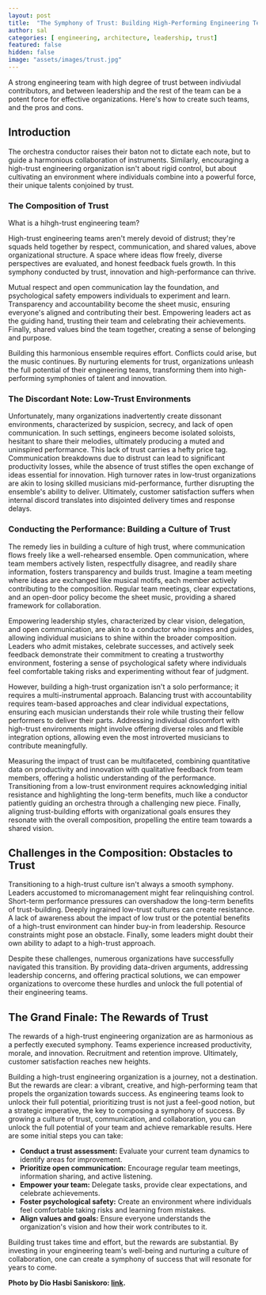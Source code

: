 ```yaml
---
layout: post
title:  "The Symphony of Trust: Building High-Performing Engineering Teams"
author: sal
categories: [ engineering, architecture, leadership, trust]
featured: false
hidden: false
image: "assets/images/trust.jpg"
---
```


A strong engineering team with high degree of trust between indiviudal contributors, and between leadership and the rest of the team can be a potent force for effective organizations. Here's how to create such teams, and the pros and cons.

## Introduction

The orchestra conductor raises their baton not to dictate each note, but to guide a harmonious collaboration of instruments. Similarly, encouraging a high-trust engineering organization isn't about rigid control, but about cultivating an environment where individuals combine into a powerful force, their unique talents conjoined by trust.

### The Composition of Trust

What is a hihgh-trust engineering team?

High-trust engineering teams aren't merely devoid of distrust; they're squads held together by respect, communication, and shared values, above organizational structure. A space where ideas flow freely, diverse perspectives are evaluated, and honest feedback fuels growth. In this symphony conducted by trust, innovation and high-performance can thrive.

Mutual respect and open communication lay the foundation, and psychological safety empowers individuals to experiment and learn. Transparency and accountability become the sheet music, ensuring everyone's aligned and contributing their best. Empowering leaders act as the guiding hand, trusting their team and celebrating their achievements. Finally, shared values bind the team together, creating a sense of belonging and purpose.

Building this harmonious ensemble requires effort. Conflicts could arise, but the music continues. By nurturing elements for trust, organizations unleash the full potential of their engineering teams, transforming them into high-performing symphonies of talent and innovation.

### The Discordant Note: Low-Trust Environments

Unfortunately, many organizations inadvertently create dissonant environments, characterized by suspicion, secrecy, and lack of open communication. In such settings, engineers become isolated soloists, hesitant to share their melodies, ultimately producing a muted and uninspired performance. This lack of trust carries a hefty price tag. Communication breakdowns due to distrust can lead to significant productivity losses, while the absence of trust stifles the open exchange of ideas essential for innovation. High turnover rates in low-trust organizations are akin to losing skilled musicians mid-performance, further disrupting the ensemble's ability to deliver. Ultimately, customer satisfaction suffers when internal discord translates into disjointed delivery times and response delays. 

### Conducting the Performance: Building a Culture of Trust

The remedy lies in building a culture of high trust, where communication flows freely like a well-rehearsed ensemble. Open communication, where team members actively listen, respectfully disagree, and readily share information, fosters transparency and builds trust. Imagine a team meeting where ideas are exchanged like musical motifs, each member actively contributing to the composition. Regular team meetings, clear expectations, and an open-door policy become the sheet music, providing a shared framework for collaboration.

Empowering leadership styles, characterized by clear vision, delegation, and open communication, are akin to a conductor who inspires and guides, allowing individual musicians to shine within the broader composition. Leaders who admit mistakes, celebrate successes, and actively seek feedback demonstrate their commitment to creating a trustworthy environment, fostering a sense of psychological safety where individuals feel comfortable taking risks and experimenting without fear of judgment.

However, building a high-trust organization isn't a solo performance; it requires a multi-instrumental approach. Balancing trust with accountability requires team-based approaches and clear individual expectations, ensuring each musician understands their role while trusting their fellow performers to deliver their parts. Addressing individual discomfort with high-trust environments might involve offering diverse roles and flexible integration options, allowing even the most introverted musicians to contribute meaningfully.

Measuring the impact of trust can be multifaceted, combining quantitative data on productivity and innovation with qualitative feedback from team members, offering a holistic understanding of the performance. Transitioning from a low-trust environment requires acknowledging initial resistance and highlighting the long-term benefits, much like a conductor patiently guiding an orchestra through a challenging new piece. Finally, aligning trust-building efforts with organizational goals ensures they resonate with the overall composition, propelling the entire team towards a shared vision.

## Challenges in the Composition: Obstacles to Trust

Transitioning to a high-trust culture isn't always a smooth symphony. Leaders accustomed to micromanagement might fear relinquishing control. Short-term performance pressures can overshadow the long-term benefits of trust-building. Deeply ingrained low-trust cultures can create resistance. A lack of awareness about the impact of low trust or the potential benefits of a high-trust environment can hinder buy-in from leadership. Resource constraints might pose an obstacle. Finally, some leaders might doubt their own ability to adapt to a high-trust approach.

Despite these challenges, numerous organizations have successfully navigated this transition. By providing data-driven arguments, addressing leadership concerns, and offering practical solutions, we can empower organizations to overcome these hurdles and unlock the full potential of their engineering teams.

## The Grand Finale: The Rewards of Trust

The rewards of a high-trust engineering organization are as harmonious as a perfectly executed symphony. Teams experience increased productivity, morale, and innovation. Recruitment and retention improve. Ultimately, customer satisfaction reaches new heights.

Building a high-trust engineering organization is a journey, not a destination. But the rewards are clear: a vibrant, creative, and high-performing team that propels the organization towards success. As engineering teams look to unlock their full potential, prioritizing trust is not just a feel-good notion, but a strategic imperative, the key to composing a symphony of success. By growing a culture of trust, communication, and collaboration, you can unlock the full potential of your team and achieve remarkable results. Here are some initial steps you can take:

* **Conduct a trust assessment:** Evaluate your current team dynamics to identify areas for improvement. 
* **Prioritize open communication:** Encourage regular team meetings, information sharing, and active listening.
* **Empower your team:** Delegate tasks, provide clear expectations, and celebrate achievements.
* **Foster psychological safety:** Create an environment where individuals feel comfortable taking risks and learning from mistakes.
* **Align values and goals:** Ensure everyone understands the organization's vision and how their work contributes to it.

Building trust takes time and effort, but the rewards are substantial. By investing in your engineering team's well-being and nurturing a culture of collaboration, one can create a symphony of success that will resonate for years to come.


__Photo by Dio Hasbi Saniskoro: [link](https://www.pexels.com/photo/people-doing-group-hand-cheer-3280130/).__